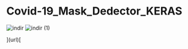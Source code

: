 # Covid-19_Mask_Dedector_KERAS
![indir](https://user-images.githubusercontent.com/55161523/93717324-b981d980-fb7d-11ea-8ba0-4d8a0f8c9213.png)
![indir (1)](https://user-images.githubusercontent.com/55161523/93717327-bd156080-fb7d-11ea-8725-6b46327e8514.png)

](url)[
